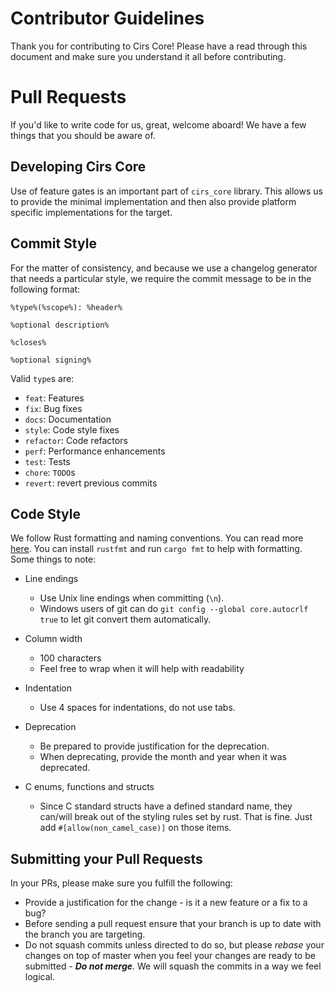 Contributor Guidelines
===

Thank you for contributing to Cirs Core! Please have a read through this 
document and make sure you understand it all before contributing.

# Pull Requests

If you'd like to write code for us, great, welcome aboard! We have a few things
that you should be aware of.

## Developing Cirs Core

Use of feature gates is an important part of `cirs_core` library. This allows us 
to provide the minimal implementation and then also provide platform specific
implementations for the target.

## Commit Style

For the matter of consistency, and because we use a changelog generator that
needs a particular style, we require the commit message to be in the following
format:

```
%type%(%scope%): %header%

%optional description%

%closes%

%optional signing%
```

Valid `type`s are:
- `feat`: Features
- `fix`: Bug fixes
- `docs`: Documentation
- `style`: Code style fixes
- `refactor`: Code refactors
- `perf`: Performance enhancements
- `test`: Tests
- `chore`: `TODO`s
- `revert`: revert previous commits

## Code Style

We follow Rust formatting and naming conventions. You can read more [here]. You
can install `rustfmt` and run `cargo fmt` to help with formatting. Some things
to note:

* Line endings
    * Use Unix line endings when committing (`\n`).
    * Windows users of git can do `git config --global core.autocrlf true` to
    let git convert them automatically.

* Column width
    * 100 characters
    * Feel free to wrap when it will help with readability

* Indentation
    * Use 4 spaces for indentations, do not use tabs.

* Deprecation
    * Be prepared to provide justification for the deprecation.
    * When deprecating, provide the month and year when it was deprecated.

* C enums, functions and structs
    * Since C standard structs have a defined standard name, they can/will
    break out of the styling rules set by rust. That is fine. Just add
    `#[allow(non_camel_case)]` on those items.

## Submitting your Pull Requests
In your PRs, please make sure you fulfill the following:

* Provide a justification for the change - is it a new feature or a fix to a
bug?
* Before sending a pull request ensure that your branch is up to date with the
branch you are targeting.
* Do not squash commits unless directed to do so, but please _rebase_ your
changes on top of master when you feel your changes are ready to be submitted -
**_Do not merge_**. We will squash the commits in a way we feel logical.

[here]: https://doc.rust-lang.org/1.0.0/style/README.html
